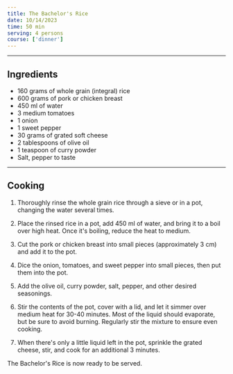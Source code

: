 ```yaml
---
title: The Bachelor's Rice
date: 10/14/2023
time: 50 min
serving: 4 persons
course: ['dinner']
---
```


---

## Ingredients

- 160 grams of whole grain (integral) rice
- 600 grams of pork or chicken breast
- 450 ml of water
- 3 medium tomatoes
- 1 onion
- 1 sweet pepper
- 30 grams of grated soft cheese
- 2 tablespoons of olive oil
- 1 teaspoon of curry powder
- Salt, pepper to taste

---

## Cooking

1. Thoroughly rinse the whole grain rice through a sieve or in a pot,
   changing the water several times.

2. Place the rinsed rice in a pot, add 450 ml of water,
   and bring it to a boil over high heat. Once it's boiling, reduce the heat to medium.

3. Cut the pork or chicken breast into small pieces (approximately 3 cm) and add it to the pot.

4. Dice the onion, tomatoes, and sweet pepper into small pieces, then put them into the pot.

5. Add the olive oil, curry powder, salt, pepper, and other desired seasonings.

6. Stir the contents of the pot, cover with a lid, and let it simmer over medium heat for 30-40 minutes.
   Most of the liquid should evaporate, but be sure to avoid burning.
   Regularly stir the mixture to ensure even cooking.

7. When there's only a little liquid left in the pot, sprinkle the grated cheese,
   stir, and cook for an additional 3 minutes.

The Bachelor's Rice is now ready to be served.
